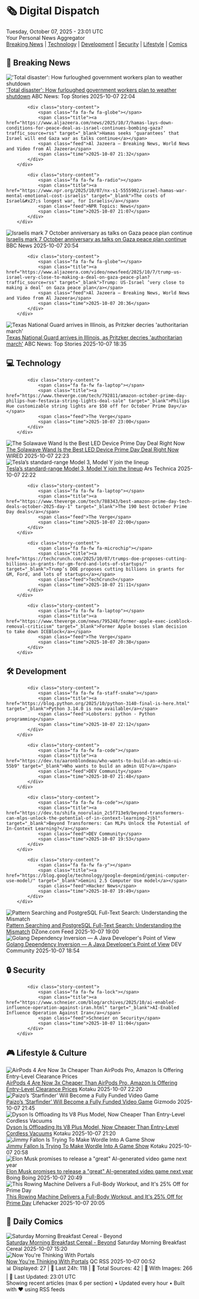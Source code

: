 <!-- Processing 54 RSS feeds at 2025-10-07 23:01:31 UTC -->
<!-- Processing: Penny Arcade -->
<!-- Processing: Poorly Drawn Lines -->
<!-- Processing: Garfield -->
<!-- Processing: Dilbert -->
<!-- Processing: Girl Genius -->
<!-- Processing: Dinosaur Comics -->
<!-- Processing: CNN Top Stories -->
<!-- Processing: BBC Breaking News -->
<!-- Processing: Al Jazeera Breaking News -->
<!-- Processing: NPR News -->
<!-- Processing: CBC News -->
<!-- Error processing https://rss.cbc.ca/lineup/topstories.xml: The read operation timed out -->
<!-- Processing: Reuters World News -->
<!-- Processing: Associated Press Breaking -->
<!-- Processing: ABC News Breaking -->
<!-- Processing: Guardian World News -->
<!-- Processing: The Verge -->
<!-- Processing: Ars Technica -->
<!-- Processing: WIRED -->
<!-- Processing: Slashdot -->
<!-- Processing: Lobsters Python -->
<!-- Processing: StackOverflow Blog -->
<!-- Processing: Phoronix Linux News -->
<!-- Processing: DistroWatch -->
<!-- Processing: Linux.com -->
<!-- Processing: Ubuntu Blog -->
<!-- Processing: GitLab Blog -->
<!-- Processing: DZone -->
<!-- Processing: Coding Horror -->
<!-- Processing: The Pragmatic Engineer -->
<!-- Processing: Gizmodo -->
<!-- Processing: Kotaku -->
<!-- Generated 11 new posts out of 31 feeds processed -->
<div class="newspaper-header">
    <h1 class="newspaper-title">🗞️ Digital Dispatch</h1>
    <div class="newspaper-date">Tuesday, October 07, 2025 - 23:01 UTC</div>
    <div class="newspaper-subtitle">Your Personal News Aggregator</div>
</div>

<div class="newspaper-nav">
    <a href="#breaking">Breaking News</a> |
    <a href="#tech">Technology</a> |
    <a href="#dev">Development</a> |
    <a href="#security">Security</a> |
    <a href="#lifestyle">Lifestyle</a> |
    <a href="#webcomics">Comics</a>
</div>

<div class="news-section breaking-news" id="breaking">
<h2 class="section-header">🚨 Breaking News</h2>
<div class="stories-container">
<div class="story">
            <img src="https://s.abcnews.com/images/Business/capitol-1-gty-gmh-251007_1759870211367_hpMain_4x3t_384.jpg" alt="&#x27;Total disaster&#x27;: How furloughed government workers plan to weather shutdown" class="story-image" loading="lazy" onerror="this.style.display='none'">
            <div class="story-content">
                <span class="fa fa-fw fa-tv"></span>
                <span class="title"><a href="https://abcnews.go.com/Business/total-disaster-furloughed-workers-plan-hold-garage-sales/story?id=126308614" target="_blank">&#x27;Total disaster&#x27;: How furloughed government workers plan to weather shutdown</a></span>
                <span class="feed">ABC News: Top Stories</span>
                <span class="time">2025-10-07 22:04</span>
            </div>
        </div>
<div class="story">
            
            <div class="story-content">
                <span class="fa fa-fw fa-globe"></span>
                <span class="title"><a href="https://www.aljazeera.com/news/2025/10/7/hamas-lays-down-conditions-for-peace-deal-as-israel-continues-bombing-gaza?traffic_source=rss" target="_blank">Hamas seeks ‘guarantees’ that Israel will end Gaza war as talks continue</a></span>
                <span class="feed">Al Jazeera – Breaking News, World News and Video from Al Jazeera</span>
                <span class="time">2025-10-07 21:32</span>
            </div>
        </div>
<div class="story">
            
            <div class="story-content">
                <span class="fa fa-fw fa-radio"></span>
                <span class="title"><a href="https://www.npr.org/2025/10/07/nx-s1-5555902/israel-hamas-war-mental-emotional-cost-israelis" target="_blank">The costs of Israel&#x27;s longest war, for Israelis</a></span>
                <span class="feed">NPR Topics: News</span>
                <span class="time">2025-10-07 21:07</span>
            </div>
        </div>
<div class="story">
            <img src="https://ichef.bbci.co.uk/ace/standard/240/cpsprodpb/6d14/live/a0f653e0-a3a3-11f0-924e-bba4adcf336a.jpg" alt="Israelis mark 7 October anniversary as talks on Gaza peace plan continue" class="story-image" loading="lazy" onerror="this.style.display='none'">
            <div class="story-content">
                <span class="fa fa-fw fa-earth-americas"></span>
                <span class="title"><a href="https://www.bbc.com/news/articles/c24rj4pg05no?at_medium=RSS&at_campaign=rss" target="_blank">Israelis mark 7 October anniversary as talks on Gaza peace plan continue</a></span>
                <span class="feed">BBC News</span>
                <span class="time">2025-10-07 20:54</span>
            </div>
        </div>
<div class="story">
            
            <div class="story-content">
                <span class="fa fa-fw fa-globe"></span>
                <span class="title"><a href="https://www.aljazeera.com/video/newsfeed/2025/10/7/trump-us-israel-very-close-to-making-a-deal-on-gaza-peace-plan?traffic_source=rss" target="_blank">Trump: US-Israel ‘very close to making a deal’ on Gaza peace plan</a></span>
                <span class="feed">Al Jazeera – Breaking News, World News and Video from Al Jazeera</span>
                <span class="time">2025-10-07 20:36</span>
            </div>
        </div>
<div class="story">
            <img src="https://s.abcnews.com/images/US/nat-guard-chi-2-ht-gmh-251007_1759860911908_hpMain_4x3t_384.jpg" alt="Texas National Guard arrives in Illinois, as Pritzker decries &#x27;authoritarian march&#x27;" class="story-image" loading="lazy" onerror="this.style.display='none'">
            <div class="story-content">
                <span class="fa fa-fw fa-tv"></span>
                <span class="title"><a href="https://abcnews.go.com/US/texas-national-guard-headed-illinois-gov-pritzker-calls/story?id=126283676" target="_blank">Texas National Guard arrives in Illinois, as Pritzker decries &#x27;authoritarian march&#x27;</a></span>
                <span class="feed">ABC News: Top Stories</span>
                <span class="time">2025-10-07 18:35</span>
            </div>
        </div>
</div>
</div>
<div class="news-section tech-news" id="tech">
<h2 class="section-header">💻 Technology</h2>
<div class="stories-container">
<div class="story">
            
            <div class="story-content">
                <span class="fa fa-fw fa-laptop"></span>
                <span class="title"><a href="https://www.theverge.com/tech/792811/amazon-october-prime-day-philips-hue-festavia-string-lights-deal-sale" target="_blank">Philips Hue customizable string lights are $50 off for October Prime Day</a></span>
                <span class="feed">The Verge</span>
                <span class="time">2025-10-07 23:00</span>
            </div>
        </div>
<div class="story">
            <img src="https://media.wired.com/photos/68e58e0591b150d3a8db625e/master/pass/The%20Solawave%20Wand%20Is%20on%20Serious%20Sale%20Right%20Now.png" alt="The Solawave Wand Is the Best LED Device Prime Day Deal Right Now" class="story-image" loading="lazy" onerror="this.style.display='none'">
            <div class="story-content">
                <span class="fa fa-fw fa-bolt"></span>
                <span class="title"><a href="https://www.wired.com/story/solawave-wand-deal-prime-day-october-2025/" target="_blank">The Solawave Wand Is the Best LED Device Prime Day Deal Right Now</a></span>
                <span class="feed">WIRED</span>
                <span class="time">2025-10-07 22:23</span>
            </div>
        </div>
<div class="story">
            <img src="https://cdn.arstechnica.net/wp-content/uploads/2025/10/ModelYStandard_84-500x500.jpg" alt="Tesla’s standard-range Model 3, Model Y join the lineup" class="story-image" loading="lazy" onerror="this.style.display='none'">
            <div class="story-content">
                <span class="fa fa-fw fa-cog"></span>
                <span class="title"><a href="https://arstechnica.com/cars/2025/10/teslas-new-cut-price-evs-a-39990-model-y-and-36990-model-3/" target="_blank">Tesla’s standard-range Model 3, Model Y join the lineup</a></span>
                <span class="feed">Ars Technica</span>
                <span class="time">2025-10-07 22:22</span>
            </div>
        </div>
<div class="story">
            
            <div class="story-content">
                <span class="fa fa-fw fa-laptop"></span>
                <span class="title"><a href="https://www.theverge.com/tech/788343/best-amazon-prime-day-tech-deals-october-2025-day-1" target="_blank">The 190 best October Prime Day deals</a></span>
                <span class="feed">The Verge</span>
                <span class="time">2025-10-07 22:00</span>
            </div>
        </div>
<div class="story">
            
            <div class="story-content">
                <span class="fa fa-fw fa-microchip"></span>
                <span class="title"><a href="https://techcrunch.com/2025/10/07/trumps-doe-proposes-cutting-billions-in-grants-for-gm-ford-and-lots-of-startups/" target="_blank">Trump’s DOE proposes cutting billions in grants for GM, Ford, and lots of startups</a></span>
                <span class="feed">TechCrunch</span>
                <span class="time">2025-10-07 21:11</span>
            </div>
        </div>
<div class="story">
            
            <div class="story-content">
                <span class="fa fa-fw fa-laptop"></span>
                <span class="title"><a href="https://www.theverge.com/news/795248/former-apple-exec-iceblock-removal-criticism" target="_blank">Former Apple bosses slam decision to take down ICEBlock</a></span>
                <span class="feed">The Verge</span>
                <span class="time">2025-10-07 20:38</span>
            </div>
        </div>
</div>
</div>
<div class="news-section dev-news" id="dev">
<h2 class="section-header">🛠️ Development</h2>
<div class="stories-container">
<div class="story">
            
            <div class="story-content">
                <span class="fa fa-fw fa-staff-snake"></span>
                <span class="title"><a href="https://blog.python.org/2025/10/python-3140-final-is-here.html" target="_blank">Python 3.14.0 is now available</a></span>
                <span class="feed">Lobsters: python - Python programming</span>
                <span class="time">2025-10-07 22:12</span>
            </div>
        </div>
<div class="story">
            
            <div class="story-content">
                <span class="fa fa-fw fa-code"></span>
                <span class="title"><a href="https://dev.to/aaronblondeau/who-wants-to-build-an-admin-ui-55b9" target="_blank">Who wants to build an admin UI?</a></span>
                <span class="feed">DEV Community</span>
                <span class="time">2025-10-07 21:48</span>
            </div>
        </div>
<div class="story">
            
            <div class="story-content">
                <span class="fa fa-fw fa-code"></span>
                <span class="title"><a href="https://dev.to/shifa_noorulain_2c5f713e9/beyond-transformers-can-mlps-unlock-the-potential-of-in-context-learning-2jbl" target="_blank">Beyond Transformers: Can MLPs Unlock the Potential of In-Context Learning?</a></span>
                <span class="feed">DEV Community</span>
                <span class="time">2025-10-07 19:53</span>
            </div>
        </div>
<div class="story">
            
            <div class="story-content">
                <span class="fa fa-fw fa-y"></span>
                <span class="title"><a href="https://blog.google/technology/google-deepmind/gemini-computer-use-model/" target="_blank">Gemini 2.5 Computer Use model</a></span>
                <span class="feed">Hacker News</span>
                <span class="time">2025-10-07 19:49</span>
            </div>
        </div>
<div class="story">
            <img src="https://dz2cdn1.dzone.com/thumbnail?fid=18685622&w=600" alt="Pattern Searching and PostgreSQL Full-Text Search: Understanding the Mismatch" class="story-image" loading="lazy" onerror="this.style.display='none'">
            <div class="story-content">
                <span class="fa fa-fw fa-newspaper"></span>
                <span class="title"><a href="https://dzone.com/articles/postgresql-full-text-search-vs-pattern-search" target="_blank">Pattern Searching and PostgreSQL Full-Text Search: Understanding the Mismatch</a></span>
                <span class="feed">DZone.com Feed</span>
                <span class="time">2025-10-07 19:00</span>
            </div>
        </div>
<div class="story">
            <img src="https://media2.dev.to/dynamic/image/width=800%2Cheight=%2Cfit=scale-down%2Cgravity=auto%2Cformat=auto/https%3A%2F%2Fdev-to-uploads.s3.amazonaws.com%2Fuploads%2Farticles%2Fu2noaolpsvtfil5vriim.jpg" alt="Golang Dependency Inversion — A Java Developer&#x27;s Point of View" class="story-image" loading="lazy" onerror="this.style.display='none'">
            <div class="story-content">
                <span class="fa fa-fw fa-code"></span>
                <span class="title"><a href="https://dev.to/kirekov/golang-dependency-inversion-a-java-developers-point-of-view-pj4" target="_blank">Golang Dependency Inversion — A Java Developer&#x27;s Point of View</a></span>
                <span class="feed">DEV Community</span>
                <span class="time">2025-10-07 18:54</span>
            </div>
        </div>
</div>
</div>
<div class="news-section security-news" id="security">
<h2 class="section-header">🔒 Security</h2>
<div class="stories-container">
<div class="story">
            
            <div class="story-content">
                <span class="fa fa-fw fa-lock"></span>
                <span class="title"><a href="https://www.schneier.com/blog/archives/2025/10/ai-enabled-influence-operation-against-iran.html" target="_blank">AI-Enabled Influence Operation Against Iran</a></span>
                <span class="feed">Schneier on Security</span>
                <span class="time">2025-10-07 11:04</span>
            </div>
        </div>
</div>
</div>
<div class="news-section lifestyle-news" id="lifestyle">
<h2 class="section-header">🎮 Lifestyle & Culture</h2>
<div class="stories-container">
<div class="story">
            <img src="https://kotaku.com/app/uploads/2025/08/Apple-AirPods-4-Wireless-Earbuds.jpg" alt="AirPods 4 Are Now 3x Cheaper Than AirPods Pro, Amazon Is Offering Entry-Level Clearance Prices" class="story-image" loading="lazy" onerror="this.style.display='none'">
            <div class="story-content">
                <span class="fa fa-fw fa-gamepad"></span>
                <span class="title"><a href="https://kotaku.com/airpods-4-are-now-3x-cheaper-than-airpods-pro-amazon-is-offering-entry-level-clearance-prices-2000632651" target="_blank">AirPods 4 Are Now 3x Cheaper Than AirPods Pro, Amazon Is Offering Entry-Level Clearance Prices</a></span>
                <span class="feed">Kotaku</span>
                <span class="time">2025-10-07 22:20</span>
            </div>
        </div>
<div class="story">
            <img src="https://gizmodo.com/app/uploads/2025/08/starfinder-afterlight-1280x853.jpg" alt="Paizo’s ‘Starfinder’ Will Become a Fully Funded Video Game" class="story-image" loading="lazy" onerror="this.style.display='none'">
            <div class="story-content">
                <span class="fa fa-fw fa-computer"></span>
                <span class="title"><a href="https://gizmodo.com/paizos-starfinder-will-become-a-fully-funded-video-game-2000667744" target="_blank">Paizo’s ‘Starfinder’ Will Become a Fully Funded Video Game</a></span>
                <span class="feed">Gizmodo</span>
                <span class="time">2025-10-07 21:45</span>
            </div>
        </div>
<div class="story">
            <img src="https://kotaku.com/app/uploads/2025/10/dysonv8plus.jpg" alt="Dyson Is Offloading Its V8 Plus Model, Now Cheaper Than Entry-Level Cordless Vacuums" class="story-image" loading="lazy" onerror="this.style.display='none'">
            <div class="story-content">
                <span class="fa fa-fw fa-gamepad"></span>
                <span class="title"><a href="https://kotaku.com/dyson-is-offloading-its-v8-plus-model-now-cheaper-than-entry-level-cordless-vacuums-2000632642" target="_blank">Dyson Is Offloading Its V8 Plus Model, Now Cheaper Than Entry-Level Cordless Vacuums</a></span>
                <span class="feed">Kotaku</span>
                <span class="time">2025-10-07 21:20</span>
            </div>
        </div>
<div class="story">
            <img src="https://kotaku.com/app/uploads/2025/10/image-20.jpg" alt="Jimmy Fallon Is Trying To Make Wordle Into A Game Show" class="story-image" loading="lazy" onerror="this.style.display='none'">
            <div class="story-content">
                <span class="fa fa-fw fa-gamepad"></span>
                <span class="title"><a href="https://kotaku.com/wordle-jimmy-fallon-game-show-host-nbc-savannah-guthrie-2000632667" target="_blank">Jimmy Fallon Is Trying To Make Wordle Into A Game Show</a></span>
                <span class="feed">Kotaku</span>
                <span class="time">2025-10-07 20:58</span>
            </div>
        </div>
<div class="story">
            <img src="https://i0.wp.com/boingboing.net/wp-content/uploads/2025/03/biblicallyaccurateelon.jpg?fit=1080%2C660&amp;quality=60&amp;ssl=1" alt="Elon Musk promises to release a &quot;great&quot; AI-generated video game next year" class="story-image" loading="lazy" onerror="this.style.display='none'">
            <div class="story-content">
                <span class="fa fa-fw fa-arrow-right"></span>
                <span class="title"><a href="https://boingboing.net/2025/10/07/elon-musk-promises-to-release-a-great-ai-generated-video-game-next-year.html" target="_blank">Elon Musk promises to release a &quot;great&quot; AI-generated video game next year</a></span>
                <span class="feed">Boing Boing</span>
                <span class="time">2025-10-07 20:49</span>
            </div>
        </div>
<div class="story">
            <img src="https://lifehacker.com/imagery/articles/01K703SN4SWT520KNM47T0J9BS/hero-image.png" alt="This Rowing Machine Delivers a Full-Body Workout, and It&#x27;s 25% Off for Prime Day" class="story-image" loading="lazy" onerror="this.style.display='none'">
            <div class="story-content">
                <span class="fa fa-fw fa-life-ring"></span>
                <span class="title"><a href="https://lifehacker.com/health/hydrow-rowing-machine-october-prime-day-2025?utm_medium=RSS" target="_blank">This Rowing Machine Delivers a Full-Body Workout, and It&#x27;s 25% Off for Prime Day</a></span>
                <span class="feed">Lifehacker</span>
                <span class="time">2025-10-07 20:05</span>
            </div>
        </div>
</div>
</div>
<div class="news-section webcomics-section" id="webcomics">
<h2 class="section-header">🎨 Daily Comics</h2>
<div class="stories-container">
<div class="story">
            <img src="https://www.smbc-comics.com/comics/1759809198-20251007.png" alt="Saturday Morning Breakfast Cereal - Beyond" class="story-image" loading="lazy" onerror="this.style.display='none'">
            <div class="story-content">
                <span class="fa fa-fw fa-smile"></span>
                <span class="title"><a href="https://www.smbc-comics.com/comic/beyond" target="_blank">Saturday Morning Breakfast Cereal - Beyond</a></span>
                <span class="feed">Saturday Morning Breakfast Cereal</span>
                <span class="time">2025-10-07 15:20</span>
            </div>
        </div>
<div class="story">
            <img src="http://www.questionablecontent.net/comics/5673.png" alt="Now You&#x27;re Thinking With Portals" class="story-image" loading="lazy" onerror="this.style.display='none'">
            <div class="story-content">
                <span class="fa fa-fw fa-music"></span>
                <span class="title"><a href="http://questionablecontent.net/view.php?comic=5673" target="_blank">Now You&#x27;re Thinking With Portals</a></span>
                <span class="feed">QC RSS</span>
                <span class="time">2025-10-07 00:52</span>
            </div>
        </div>
</div>
</div>

<div class="newspaper-footer">
    <div class="stats">
        📊 Displayed: 27 | 📅 Last 24h: 118 | 📡 Total Sources: 42 | 📸 With Images: 266 |
        🔄 Last Updated: 23:01 UTC
    </div>
    <div class="footer-note">
        Showing recent articles (max 6 per section) • Updated every hour • Built with ❤️ using RSS feeds
    </div>
</div>

